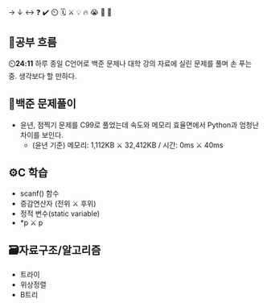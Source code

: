 → ↓ ↔ ❓ ✔️ ⏲️ 🗓️ ⚔️ 💡 🔥 😭 👏 🎵 

## 🧠공부 흐름
⏲️**24:11** 하루 종일 C언어로 백준 문제나 대학 강의 자료에 실린 문제를 풀며 손 푸는 중. 생각보다 할 만하다.

## 🔢백준 문제풀이
- 윤년, 점찍기 문제를 C99로 풀었는데 속도와 메모리 효율면에서 Python과 엄청난 차이를 보인다.
    - (윤년 기준) 메모리: 1,112KB ⚔️ 32,412KB / 시간: 0ms ⚔️ 40ms

## ⚙️C 학습
- scanf() 함수
- 증감연산자 (전위 ⚔️ 후위)
- 정적 변수(static variable)
- *p ⚔️ p

## 🗃️자료구조/알고리즘
- 트라이
- 위상정렬
- B트리
